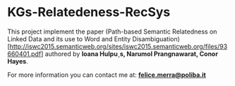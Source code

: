 # KGs-Relatedeness-RecSys

This project implement the paper (Path-based Semantic Relatedness on Linked
Data and its use to Word and Entity Disambiguation)[http://iswc2015.semanticweb.org/sites/iswc2015.semanticweb.org/files/93660401.pdf] authored by **Ioana Hulpu¸s, Narumol Prangnawarat, Conor Hayes**.

For more information you can contact me at: **felice.merra@poliba.it**